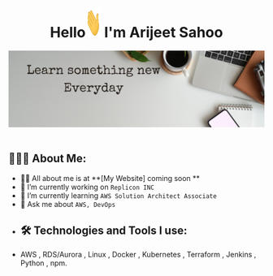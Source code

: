 <h1 align="center">Hello<img src="https://raw.githubusercontent.com/ABSphreak/ABSphreak/master/gifs/Hi.gif" width="30px" height="60px"> I'm Arijeet Sahoo</h1>

<div align="center">
  <img src ="./banner_image.png" />
  
</div>
<!--
**arijeet-lab/arijeet-lab** is a ✨ _special_ ✨ repository because its `README.md` (this file) appears on your GitHub profile.
-->

 <br/>
 
## 👨🏻‍💻 About Me:
- 🙋‍♂️ All about me is at **[My Website] coming soon **
- 🔭 I’m currently working on `Replicon INC`
- 🌱 I’m currently learning `AWS Solution Architect Associate`
- 💬 Ask me about `AWS, DevOps`
<a href="https://www.linkedin.com/in/arijeet-sahoo/" target="_blank">
</a>

- ## 🛠️ Technologies and Tools I use:
- AWS , RDS/Aurora , Linux , Docker , Kubernetes , Terraform , Jenkins , Python , npm.

